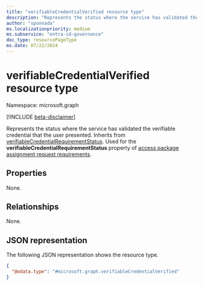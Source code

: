 ```yaml
---
title: "verifiableCredentialVerified resource type"
description: "Represents the status where the service has validated the verifiable credential that the user presented."
author: "sponnada"
ms.localizationpriority: medium
ms.subservice: "entra-id-governance"
doc_type: resourcePageType
ms.date: 07/22/2024
---
```


# verifiableCredentialVerified resource type

Namespace: microsoft.graph

[!INCLUDE [beta-disclaimer](../../includes/beta-disclaimer.md)]

Represents the status where the service has validated the verifiable credential that the user presented.
Inherits from [verifiableCredentialRequirementStatus](../resources/verifiablecredentialrequirementstatus.md).
Used for the **verifiableCredentialRequirementStatus** property of [access package assignment request requirements](accessPackageAssignmentRequestRequirements.md).


## Properties
None.

## Relationships
None.

## JSON representation
The following JSON representation shows the resource type.
<!-- {
  "blockType": "resource",
  "@odata.type": "microsoft.graph.verifiableCredentialVerified"
}
-->
``` json
{
  "@odata.type": "#microsoft.graph.verifiableCredentialVerified"
}
```
